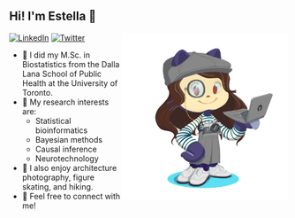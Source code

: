 ## Hi! I'm Estella 👋


<img align="right" width="300" src="https://raw.githubusercontent.com/EstellaD/EstellaD/master/My_Octocat_Github.png">

[![LinkedIn](https://img.shields.io/badge/LinkedIn-blue?style=flat&logo=Linkedin&logoColor=white&link=https://www.linkedin.com/in/estella-dong/)](https://www.linkedin.com/in/estella-yixing-dong-9b3409103/) 
[![Twitter](https://img.shields.io/badge/Twitter-1DA1F2?style=flat&logo=Twitter&logoColor=white&link=https://twitter.com/nalaotteristic)](https://twitter.com/nalaotteristic)

* 📖  I did my M.Sc. in Biostatistics from the Dalla Lana School of Public Health at the University of Toronto. 
* 🔭  My research interests are:
  * Statistical bioinformatics
  * Bayesian methods
  * Causal inference
  * Neurotechnology
* 🌱  I also enjoy architecture photography, figure skating, and hiking. 
* 💬  Feel free to connect with me!


<!--
**EstellaD/EstellaD** is a ✨ _special_ ✨ repository because its `README.md` (this file) appears on your GitHub profile.
The octocat is from here: [#myoctocat](https://myoctocat.com/build-your-octocat/?fbclid=IwAR1rL00Bp6V7lGF_pnqQfda87wqIMGWQ_bH7Ve3HlWKakWcZ-Y7-t3UCnig)
Here are some ideas to get you started:

- 🔭 I’m currently working on ...
- 🌱 I’m currently learning ...
- 👯 I’m looking to collaborate on ...
- 🤔 I’m looking for help with ...
- 💬 Ask me about ...
- 📫 How to reach me: ...
- 😄 Pronouns: ...
- ⚡ Fun fact: ...
-->
